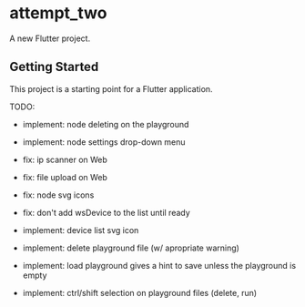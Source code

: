 # attempt_two

A new Flutter project.

## Getting Started

This project is a starting point for a Flutter application.

TODO:
- implement: node deleting on the playground
- implement: node settings drop-down menu

- fix: ip scanner on Web
- fix: file upload on Web
- fix: node svg icons
- fix: don't add wsDevice to the list until ready

- implement: device list svg icon
- implement: delete playground file (w/ apropriate warning)
- implement: load playground gives a hint to save unless the playground is empty
- implement: ctrl/shift selection on playground files (delete, run)